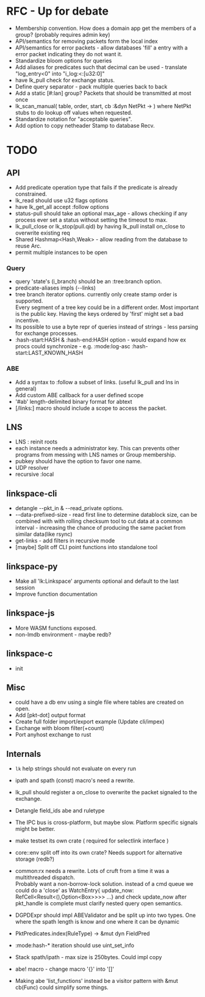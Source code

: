 # RFC - Up for debate

- Membership convention. How does a domain app get the members of a group? (probably requires admin key)
- API/semantics for removing packets form the local index
- API/semantics for error packets - allow databases 'fill' a entry with a error packet indicating they do not want it.
- Standardize bloom options for queries
- Add aliases for predicates such that decimal can be used - translate "log_entry<0"  into "i_log:<:[u32:0]"
- have lk_pull check for exchange status.
- Define query separator -  pack multiple queries back to back
- Add a static [#:lan] group? Packets that should be transmitted at most once
- lk_scan_manual( table, order, start, cb :&dyn NetPkt -> ) where NetPkt stubs to do lookup off values when requested.
- Standardize notation for "acceptable queries".
- Add option to copy netheader Stamp to database Recv. 

# TODO

## API 
- Add predicate operation type that fails if the predicate is already constrained.
- lk_read should use u32 flags options
- have lk_get_all accept :follow options
- status-pull should take an optional max_age - allows checking if any process ever set a status without setting the timeout to max.
- lk_pull_close  or lk_stop(pull.qid) by having lk_pull install on_close to overwrite existing req
- Shared Hashmap<Hash,Weak<NetArc>> - allow reading from the database to reuse Arc. 
- permit multiple instances to be open

### Query 
- query 'state's (i_branch) should be an :tree:branch option.
- predicate-aliases impls (--links)
- tree branch iterator options. currently only create stamp order is supported.  
Every segment of a tree key could be in a different order. Most important is the public key.
Having the keys ordered by 'first' might set a bad incentive.
- Its possible to use a byte repr of queries instead of strings - less parsing for exchange processes.
- :hash-start:HASH & :hash-end:HASH option - would expand how ex procs could synchronize - e.g. :mode:log-asc :hash-start:LAST_KNOWN_HASH

### ABE
- Add a syntax to :follow a subset of links. (useful lk_pull and lns in general)
- Add custom ABE callback for a user defined scope
- '#ab' length-delimited binary format for abtext
- [/links:] macro should include a scope to access the packet.

## LNS 
- LNS : reinit roots
- each instance needs a administrator key. This can prevents other programs from messing with LNS names or Group membership. 
- pubkey should have the option to favor one name.
- UDP resolver
- recursive :local


## linkspace-cli

- detangle --pkt_in & --read_private options.
- --data-prefixed-size - read first line to determine datablock size, can be combined with with rolling checksum tool to cut data at a common interval - increasing the chance of producing the same packet from similar data(like rsync)
- get-links - add filters in recursive mode
- [maybe] Split off CLI point functions into standalone tool

## linkspace-py
- Make all 'lk:Linkspace' arguments optional and default to the last session
- Improve function documentation

## linkspace-js
- More WASM functions exposed.
- non-lmdb environment - maybe redb?

## linkspace-c
- init 

## Misc
- could have a db env using a single file where tables are created on open.
- Add [pkt-dot] output format
- Create full folder import/export example (Update cli/impex)
- Exchange with bloom filter(+count)
- Port anyhost exchange to rust 

## Internals

- `lk` help strings should not evaluate on every run
- ipath and spath (const) macro's need a rewrite.
- lk_pull should register a on_close to overwrite the packet signaled to the exchange.
- Detangle field_ids abe and ruletype
- The IPC bus is cross-platform, but maybe slow. Platform specific signals might be better.
- make testset its own crate ( required for selectlink interface )
- core::env split off into its own crate? Needs support for alternative storage (redb?)
- common:rx needs a rewrite. Lots of cruft from a time it was a multithreaded dispatch.  
Probably want a non-borrow-lock solution.
instead of a cmd queue we could do a 'close' as
WatchEntry{ update_now: RefCell<Result<(),Option<Box<WatchEntry>>>>> ...} and check update_now after pkt_handle is complete
must clarify nested query open semantics.

- DGPDExpr should impl ABEValidator and be split up into two types. One where the spath length is know and one where it can be dynamic
- PktPredicates.index(RuleType) -> &mut dyn FieldPred
- :mode:hash-* iteration should use uint_set_info
- Stack spath/ipath - max size is 250bytes. Could impl copy
- abe! macro - change macro '{}' into '[]'
- Making abe 'list_functions' instead be a visitor pattern with &mut cb(Func) could simplify some things. 


